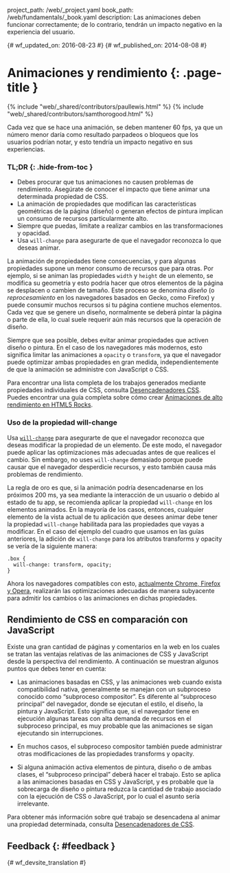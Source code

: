 project_path: /web/_project.yaml book_path: /web/fundamentals/_book.yaml description: Las animaciones deben funcionar correctamente; de lo contrario, tendrán un impacto negativo en la experiencia del usuario.

{# wf_updated_on: 2016-08-23 #} {# wf_published_on: 2014-08-08 #}

# Animaciones y rendimiento {: .page-title }

{% include "web/_shared/contributors/paullewis.html" %} {% include "web/_shared/contributors/samthorogood.html" %}

Cada vez que se hace una animación, se deben mantener 60 fps, ya que un número menor daría como resultado parpadeos o bloqueos que los usuarios podrían notar, y esto tendría un impacto negativo en sus experiencias.

### TL;DR {: .hide-from-toc }

* Debes procurar que tus animaciones no causen problemas de rendimiento. Asegúrate de conocer el impacto que tiene animar una determinada propiedad de CSS.
* La animación de propiedades que modifican las características geométricas de la página (diseño) o generan efectos de pintura implican un consumo de recursos particularmente alto.
* Siempre que puedas, limítate a realizar cambios en las transformaciones y opacidad.
* Usa `will-change` para asegurarte de que el navegador reconozca lo que deseas animar.

La animación de propiedades tiene consecuencias, y para algunas propiedades supone un menor consumo de recursos que para otras. Por ejemplo, si se animan las propiedades `width` y `height` de un elemento, se modifica su geometría y esto podría hacer que otros elementos de la página se desplacen o cambien de tamaño. Este proceso se denomina *diseño* (o *reprocesamiento* en los navegadores basados en Gecko, como Firefox) y puede consumir muchos recursos si tu página contiene muchos elementos. Cada vez que se genere un diseño, normalmente se deberá pintar la página o parte de ella, lo cual suele requerir aún más recursos que la operación de diseño.

Siempre que sea posible, debes evitar animar propiedades que activen diseño o pintura. En el caso de los navegadores más modernos, esto significa limitar las animaciones a `opacity` o `transform`, ya que el navegador puede optimizar ambas propiedades en gran medida, independientemente de que la animación se administre con JavaScript o CSS.

Para encontrar una lista completa de los trabajos generados mediante propiedades individuales de CSS, consulta [Desencadenadores CSS](http://csstriggers.com). Puedes encontrar una guía completa sobre cómo crear [Animaciones de alto rendimiento en HTML5 Rocks](http://www.html5rocks.com/en/tutorials/speed/high-performance-animations/).

### Uso de la propiedad will-change

Usa [`will-change`](https://dev.w3.org/csswg/css-will-change/) para asegurarte de que el navegador reconozca que deseas modificar la propiedad de un elemento. De este modo, el navegador puede aplicar las optimizaciones más adecuadas antes de que realices el cambio. Sin embargo, no uses `will-change` demasiado porque puede causar que el navegador desperdicie recursos, y esto también causa más problemas de rendimiento.

La regla de oro es que, si la animación podría desencadenarse en los próximos 200 ms, ya sea mediante la interacción de un usuario o debido al estado de tu app, se recomienda aplicar la propiedad `will-change` en los elementos animados. En la mayoría de los casos, entonces, cualquier elemento de la vista actual de tu aplicación que desees animar debe tener la propiedad `will-change` habilitada para las propiedades que vayas a modificar. En el caso del ejemplo del cuadro que usamos en las guías anteriores, la adición de `will-change` para los atributos transforms y opacity se vería de la siguiente manera:

    .box {
      will-change: transform, opacity;
    }
    

Ahora los navegadores compatibles con esto, [actualmente Chrome, Firefox y Opera](http://caniuse.com/#feat=will-change), realizarán las optimizaciones adecuadas de manera subyacente para admitir los cambios o las animaciones en dichas propiedades.

## Rendimiento de CSS en comparación con JavaScript

Existe una gran cantidad de páginas y comentarios en la web en los cuales se tratan las ventajas relativas de las animaciones de CSS y JavaScript desde la perspectiva del rendimiento. A continuación se muestran algunos puntos que debes tener en cuenta:

* Las animaciones basadas en CSS, y las animaciones web cuando exista compatibilidad nativa, generalmente se manejan con un subproceso conocido como “subproceso compositor”. Es diferente al “subproceso principal” del navegador, donde se ejecutan el estilo, el diseño, la pintura y JavaScript. Esto significa que, si el navegador tiene en ejecución algunas tareas con alta demanda de recursos en el subproceso principal, es muy probable que las animaciones se sigan ejecutando sin interrupciones.

* En muchos casos, el subproceso compositor también puede administrar otras modificaciones de las propiedades transforms y opacity.

* Si alguna animación activa elementos de pintura, diseño o de ambas clases, el “subproceso principal” deberá hacer el trabajo. Esto se aplica a las animaciones basadas en CSS y JavaScript, y es probable que la sobrecarga de diseño o pintura reduzca la cantidad de trabajo asociado con la ejecución de CSS o JavaScript, por lo cual el asunto sería irrelevante.

Para obtener más información sobre qué trabajo se desencadena al animar una propiedad determinada, consulta [Desencadenadores de CSS](http://csstriggers.com).

## Feedback {: #feedback }

{# wf_devsite_translation #}